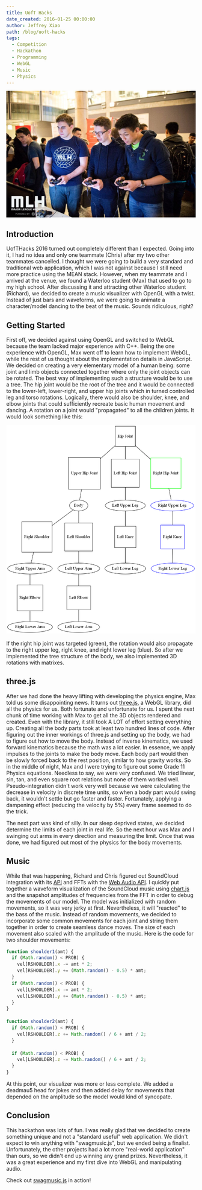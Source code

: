 ```yaml
---
title: UofT Hacks
date_created: 2016-01-25 00:00:00
author: Jeffrey Xiao
path: /blog/uoft-hacks
tags:
  - Competition
  - Hackathon
  - Programming
  - WebGL
  - Music
  - Physics
---
```


![Playing Rocket League During Downtime](images/hack-uoft.jpg "Playing Rocket League During Downtime")

## Introduction

UofTHacks 2016 turned out completely different than I expected. Going into it, I had no idea and
only one teammate (Chris) after my two other teammates cancelled. I thought we were going to build a
very standard and traditional web application, which I was not against because I still need more
practice using the MEAN stack. However, when my teammate and I arrived at the venue, we found a
Waterloo student (Max) that used to go to my high school. After discussing it and attracting other
Waterloo student (Richard), we decided to create a music visualizer with OpenGL with a twist.
Instead of just bars and waveforms, we were going to animate a character/model dancing to the beat
of the music. Sounds ridiculous, right?

## Getting Started

First off, we decided against using OpenGL and switched to WebGL because the team lacked major
experience with C++. Being the one experience with OpenGL, Max went off to learn how to implement
WebGL, while the rest of us thought about the implementation details in JavaScript. We decided on
creating a very elementary model of a human being: some joint and limb objects connected together
where only the joint objects can be rotated. The best way of implementing such a structure would be
to use a tree. The hip joint would be the root of the tree and it would be connected to the
lower-left, lower-right, and upper hip joints which in turned controlled leg and torso rotations.
Logically, there would also be shoulder, knee, and elbow joints that could sufficiently recreate
basic human movement and dancing. A rotation on a joint would "propagated" to all the children
joints. It would look something like this:

![Tree Diagram of Body](images/body.png "Tree Diagram of Body")

If the right hip joint was targeted (green), the rotation would also propagate to the right upper
leg, right knee, and right lower leg (blue). So after we implemented the tree structure of the body,
we also implemented 3D rotations with matrixes.

## three.js

After we had done the heavy lifting with developing the physics engine, Max told us some
disappointing news. It turns out [three.js](http://threejs.org/), a WebGL library, did all the
physics for us. Both fortunate and unfortunate for us. I spent the next chunk of time working with
Max to get all the 3D objects rendered and created. Even with the library, it still took A LOT of
effort setting everything up. Creating all the body parts took at least two hundred lines of code.
After figuring out the inner workings of three.js and setting up the body, we had to figure out how
to move the body. Instead of inverse kinematics, we used forward kinematics because the math was a
lot easier. In essence, we apply impulses to the joints to make the body move. Each body part would
then be slowly forced back to the rest position, similar to how gravity works. So in the middle of
night, Max and I were trying to figure out some Grade 11 Physics equations. Needless to say, we were
very confused. We tried linear, sin, tan, and even square root relations but none of them worked
well. Pseudo-integration didn't work very well because we were calculating the decrease in velocity
in discrete time units, so when a body part would swing back, it wouldn't settle but go faster and
faster. Fortunately, applying a dampening effect (reducing the velocity by 5%) every frame seemed to
do the trick.

The next part was kind of silly. In our sleep deprived states, we decided determine the limits of
each joint in real life. So the next hour was Max and I swinging out arms in every direction and
measuring the limit. Once that was done, we had figured out most of the physics for the body
movements.

## Music

While that was happening, Richard and Chris figured out SoundCloud integration with its
[API](https://developers.soundcloud.com/docs/api/guide) and FFTs with the
[Web Audio API](https://developer.mozilla.org/en-US/docs/Web/API/Web_Audio_API). I quickly put
together a waveform visualization of the SoundCloud music using [chart.js](http://www.chartjs.org/)
and the snapshot amplitudes of frequencies from the FFT in order to debug the movements of our
model. The model was initialized with random movements, so it was very jerky at first. Nevertheless,
it will "reacted" to the bass of the music. Instead of random movements, we decided to incorporate
some common movements for each joint and string them together in order to create seamless dance
moves. The size of each movement also scaled with the amplitude of the music. Here is the code for
two shoulder movements:

```javascript
function shoulder1(amt) {
  if (Math.random() < PROB) {
    vel[RSHOULDER].x -= amt * 2;
    vel[RSHOULDER].y += (Math.random() - 0.5) * amt;
  }
  if (Math.random() < PROB) {
    vel[LSHOULDER].x -= amt * 2;
    vel[LSHOULDER].y += (Math.random() - 0.5) * amt;
  }
}

function shoulder2(amt) {
  if (Math.random() < PROB) {
    vel[RSHOULDER].z += Math.random() / 6 + amt / 2;
  }

  if (Math.random() < PROB) {
    vel[LSHOULDER].z -= Math.random() / 6 + amt / 2;
  }
}
```

At this point, our visualizer was more or less complete. We added a deadmau5 head for jokes and then
added delay for movements that depended on the amplitude so the model would kind of syncopate.

## Conclusion

This hackathon was lots of fun. I was really glad that we decided to create something unique and not
a "standard useful" web application. We didn't expect to win anything with "swagmusic.js", but we
ended being a finalist. Unfortunately, the other projects had a lot more "real-world application"
than ours, so we didn't end up winning any grand prizes. Nevertheless, it was a great experience and
my first dive into WebGL and manipulating audio.

Check out [swagmusic.js](http://xelendt.com/swagmusic/) in action!
